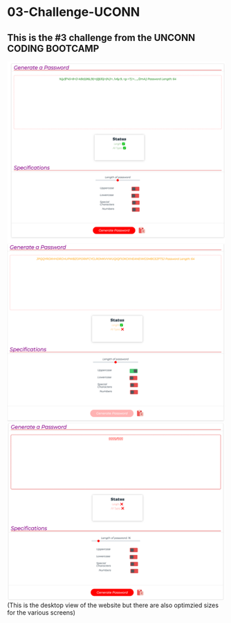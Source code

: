 # 03-Challenge-UCONN
## This is the #3 challenge from the UNCONN CODING BOOTCAMP
![something](/Images/one.png)
![something](/Images/two.png)
![something](/Images/three.png)
(This is the desktop view of the website but there are also optimzied sizes for the various screens)
